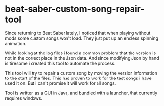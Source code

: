 # beat-saber-custom-song-repair-tool

Since returning to Beat Saber lately, I noticed that when playing without mods some custom songs won't load.
They just put up an endless spinning animation.

While looking at the log files i found a common problem that the version is not in the correct place in the Json data.
And since modifying Json by hand is tiresome i created this tool to automate the process.

This tool will try to repair a custom song by moving the version information to the start of the files.
This has proven to work for the test songs i have used it on.
But i can't promise it will work for all songs.

Tool is written as a GUI in Java, and bundled with a launcher, that currently requires windows.